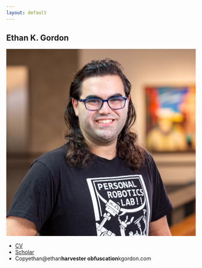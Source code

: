```yaml
---
layout: default
---
```

<!-- Intro -->
<section id="intro" class="wrapper style1 fullscreen fade-up">
    <div class="inner">
        <h1>Ethan K. Gordon</h1>
        <div class="row uniform">
            <div class="4u 6u(medium) 12u$(small)">
                <span class="image fit"><img src="images/me.png" alt="Ethan Headshot" /></span>
                <ul class="actions vertical">
                    <li><a href="/static/CV.pdf" class="button icon fa-save fit">CV</a></li>
                    <li><a href="{{ site.scholar_url }}" class="button icon fa-google-scholar fit">Scholar</a></li>
                    <li class="tooltip"><a class="button icon fa-envelope fit" onclick="copyEmail()" onmouseout="resetTooltip()"><span class="tooltiptext" id="myTooltip">Copy</span><span id="email">ethan@ethan<b>harvester obfuscation</b>kgordon.com</span></a></li>
                    <!-- See https://spencermortensen.com/articles/email-obfuscation/#text-display -->
                </ul>
                <!-- Copy Email Script -->
                <script>
                    function copyEmail() {
                        // Get the text field
                        var copyText = document.getElementById("email").innerText.toLowerCase();

                        // Copy the text inside the text field
                        navigator.clipboard.writeText(copyText);

                        // Alert copied text
                        var tooltip = document.getElementById("myTooltip");
                        tooltip.innerHTML = "Copied!";
                    }

                    function resetTooltip() {
                        var tooltip = document.getElementById("myTooltip");
                        tooltip.innerHTML = "Copy";
                    }
                </script>
                <ul class="icons">
                    <li><a href="{{ site.github_url }}"><span class="icon major fa-github"></span><span class="label">GitHub</span></a></li>
                    <li><a href="{{ site.linkedin_url }}"><span class="icon major fa-linkedin"></span><span class="label">LinkedIn</span></a></li>
                    <li><a href="{{ site.bsky_url }}"><span class="icon major icon-bsky"></span><span class="label">Bluesky</span></a></li>
                    <li><a href="{{ site.facebook_url }}"><span class="icon major fa-facebook"></span><span class="label">Facebook</span></a></li>
                    <li><a href="{{ site.twitter_url }}"><span class="icon major fa-twitter"></span><span class="label">Twitter</span></a></li>
                </ul>
            </div>
            <div class="8u$ 6u$(medium) 12u$(small)">
                <p>
                    I will be a Postdoctoral Researcher at the
                    <a href="https://www.grasp.upenn.edu/">University of Pennsylvania (GRASP)</a> advised by <a href="https://dair.seas.upenn.edu/posa/">Michael Posa</a> in the DAIR Lab. In collaboration with the <a href="https://theaiinstitute.com/">Boston Dynamic AI Institute</a>, we will be developing online learning algorithms for adaptable dexterous manipulation.
                </p>
                <p>
                    In 2023, I completed my PhD in the <a href="https://personalrobotics.cs.washington.edu/">Personal Robotics Lab</a> at the University of Washington, where I was advised by <a href="https://goodrobot.ai/">Siddhartha Srinivasa</a> and collaborated with <a href="https://sites.google.com/site/tapomayukh">Tapomayukh Bhattacharjee</a>. My dissertation involved developing online learning algorithms for tractably adaptable food manipulation with the primary application of <a href="https://robotfeeding.io">robot-assisted feeding for those with mobility impairments</a>. Previously, I received my BSE from Princeton University, where I studied neuromorphic silicon photonics with <a href="https://prucnal.princeton.edu/">Paul Prucnal</a>.
                </p>
                <p>
                    I have also had the pleasure to work on <a href="https://www.meta.com/blog/quest/half-dome-updates-frl-explores-more-comfortable-compact-vr-prototypes-for-work/">varifocal VR headsets</a> at Meta (Oculus VR). In my spare time, I enjoy skiing, singing a cappella, and D&amp;D.
                </p>
            </div>
        </div>
    </div>
</section>

<!-- One -->
<section id="news" class="wrapper style2 spotlights">
    <div class="inner">
        <h2>What's New?</h2>
        <div class="table-wrapper">
            <table>
                <tbody>
                    <tr>
                        <th>Apr 2024</th>
                        <td>Starting at Michael Posa's DAIR Lab at UPenn!</td>
                    </tr>
                    <tr>
                        <th>Mar 2024</th>
                        <td>Running the <a href="https://hripioneers.org">HRI Pioneers Workshop</a> at the HRI 2024, Boulder, CO </td>
                    </tr>
                    <tr>
                        <th>Dec 2023</th>
                        <td>Defended my dissertation and received my PhD from UW!</td>
                    </tr>
                    <tr>
                        <th>Nov 2023</th>
                        <td>Presented at CoRL 2023, Atlanta, GA</td>
                    </tr>
                    <tr>
                        <th>Nov 2023</th>
                        <td>The Assistive Dexterous Arm (ADA) Feeding Demo is awarded the People's Choice Prize at UW Demo Day</td>
                    </tr>
                    <tr>
                        <th>Jun 2023</th>
                        <td>Awarded Best Poster at the <a href="https://sites.google.com/unisi.it/workshop-manipulation">Workshop on Assistive Manipulation</a> at ICRA 2023, London, UK</td>
                    </tr>
                    <tr>
                        <th>Mar 2023</th>
                        <td>Awarded Best Design Paper at <a href="https://humanrobotinteraction.org/2023/awards/">HRI 2023</a>, Stockholm, SE</td>
                    </tr>
                    <tr>
                        <th>Jan 2023</th>
                        <td>Accepted as an <a href="https://hripioneers.org/archives/hri23/participants/">HRI 2023 Pioneer</a>, Stockholm, SE</td>
                    </tr>
                </tbody>
            </table>
        </div>
    </div>
</section>

<!-- Two -->
<section id="pubs" class="wrapper style3 fade-up">
    <div class="inner">
        <h2>Research</h2>
        <p>Robotic manipulation can advance the human condition in so many ways: from physical assistance for those with mobility impairments to construction tasks in dangerous environments to the fine grain motions of surgery. All of these tasks require the robot to adapt to previously-unseen and uncertain environments. Just as humans continuously build and refine our understanding of this world over time, a robot should be able to treat every second of deployment as a learning opportunity. My goal is to understand how to capitalize on these opportunities to make contact-rich dexterous manipulation as intuitive to robots as to people.</p>
        <h3>Select Publications</h3>
        <hr />
        {% for pub in site.pubs reversed %}
            <div class="row uniform">
            <div class="4u 6u(medium) 12u$(small)">
                <span class="image fit"><img src="{{ pub.image }}" alt="{{ pub.title }}" /></span>
            </div>
            <div class="8u$ 6u$(medium) 12u$(small)">
                <h3><a href="{{ pub.url }}">{{ pub.title }}</a></h3>
                <p>
                    {{ pub.authors }}<br />
                    <i>{{ pub.conf }} {{ pub.year }}{% if pub.loc %}, {{ pub.loc }}{% endif %}</i>
                    {% if pub.award %}<br /><b>{{ pub.award }}</b> {% endif %}
                </p>
                <ul class="actions">
                    {% if pub.pdf %}<li><a href="{{ pub.pdf }}" class="button icon fa-file-pdf">Paper</a></li>{% endif %}
                    {% if pub.video %}<li><a href="{{ pub.video }}" class="button icon fa-video">Video</a></li>{% endif %}
                    {% if pub.web %}<li><a href="{{ pub.web }}" class="button icon fa-link">Website</a></li>{% endif %}
                </ul>
            </div>
            </div>
            <hr />
        {% endfor %}
    </div>
</section>
